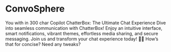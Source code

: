 # ConvoSphere
You with in 300 char Copilot ChatterBox: The Ultimate Chat Experience  Dive into seamless communication with ChatterBox! Enjoy an intuitive interface, smart notifications, vibrant themes, effortless media sharing, and secure messaging. Join us and transform your chat experience today! 🚀💬  How’s that for concise? Need any tweaks?
